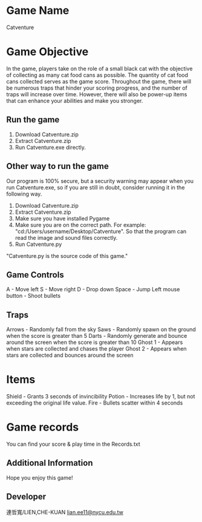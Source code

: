 # Game Name

Catventure

# Game Objective

In the game, players take on the role of a small black cat with the objective of collecting as many cat food cans as possible. The quantity of cat food cans collected serves as the game score. Throughout the game, there will be numerous traps that hinder your scoring progress, and the number of traps will increase over time. However, there will also be power-up items that can enhance your abilities and make you stronger.

## Run the game

1. Download Catventure.zip
2. Extract Catventure.zip
3. Run Catventure.exe directly.

## Other way to run the game

Our program is 100% secure, but a security warning may appear when you run Catventure.exe, so if you are still in doubt, consider running it in the following way.

1. Download Catventure.zip
2. Extract Catventure.zip
3. Make sure you have installed Pygame
4. Make sure you are on the correct path. For example: "cd:/Users/username/Desktop/Catventure".
   So that the program can read the image and sound files correctly.
5. Run Catventure.py

"Catventure.py is the source code of this game."

## Game Controls

A - Move left
S - Move right
D - Drop down
Space - Jump
Left mouse button - Shoot bullets

## Traps

Arrows - Randomly fall from the sky
Saws - Randomly spawn on the ground when the score is greater than 5
Darts - Randomly generate and bounce around the screen when the score is greater than 10
Ghost 1 - Appears when stars are collected and chases the player
Ghost 2 - Appears when stars are collected and bounces around the screen

# Items

Shield - Grants 3 seconds of invincibility
Potion - Increases life by 1, but not exceeding the original life value.
Fire - Bullets scatter within 4 seconds

# Game records

You can find your score & play time in the Records.txt 

## Additional Information

Hope you enjoy this game!

## Developer

連哲寬/LIEN,CHE-KUAN 
lian.ee11@nycu.edu.tw